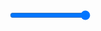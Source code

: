 <canvas id='wave-draw-controller' width=500 height=500></canvas>
<canvas id='wave-draw-split-controller' width=500 height=500></canvas>
<input type="range" min="0" max="1" value="1" step="any" id="wave-draw-slider">